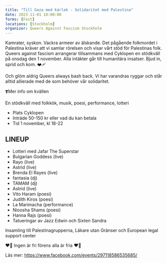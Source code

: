 ```yaml
---
title: "Till Gaza med kärlek - Solidaritet med Palestina"
date: 2023-11-01 18:00:00
forms: [Fest]
locations: [Stockholm]
organizer: Queers Against Fascism Stockholm
---
```

Kamrater, syskon. Vackra armeer av älskande. Det pågående folkmordet i Palestina kräver att vi samlar rörelsen och visar vårt stöd för Palestinas folk. Queers against fascism arrangerar tillsammans med Cyklopen en stödkväll på onsdag den 1 november. Alla intäkter går till humanitära insatser. Bjud in, sprid och kom. ❤️‍🩹

Och glöm aldrig Queers always bash back. Vi har varandras ryggar och står alltid allierade med de som behöver vår solidaritet. 

❣️Mer info om kvällen 

En stödkväll med folkkök, musik, poesi, performance, lotteri

- Plats Cyklopen
- Inträde 50-150 kr eller vad du kan betala
- Tid 1 november, kl 18-22

## LINEUP
- Lotteri med Jafar The Superstar
- Bulgarian Goddess (live)
- Rayo (live)
- Astrid (live)
- Brenda El Rayes (live)
- fantasia (dj)
- TAMAM (dj)
- Astrid (live)
- Vito Haram (poesi)
- Judith Kiros (poesi)
- La Marimacha (performance)
- Nioosha Shams (poesi)
- Hanna Rajs (poesi)
- Tatueringar av Jazz Edwin och Sixten Sandra

Insamling till Palestinagrupperna, Läkare utan Gränser och European legal support center 

❤️‍🔥 Ingen är fri förens alla är fria ❤️‍🔥

Läs mer: https://www.facebook.com/events/297118586535685/
